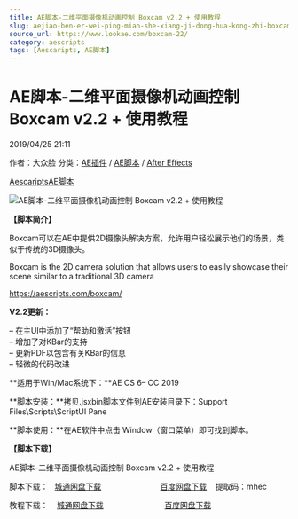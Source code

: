 ```yaml
---
title: AE脚本-二维平面摄像机动画控制 Boxcam v2.2 + 使用教程
slug: aejiao-ben-er-wei-ping-mian-she-xiang-ji-dong-hua-kong-zhi-boxcam-v2-2-shi-yong-jiao-cheng
source_url: https://www.lookae.com/boxcam-22/
category: aescripts
tags: [Aescaripts, AE脚本]
---
```

# AE脚本-二维平面摄像机动画控制 Boxcam v2.2 + 使用教程

2019/04/25 21:11

作者：大众脸
分类：[AE插件](https://www.lookae.com/after-effects/aechajian/) / [AE脚本](https://www.lookae.com/after-effects/aescripts/) / [After Effects](https://www.lookae.com/after-effects/)

[Aescaripts](https://www.lookae.com/tag/aescaripts/)[AE脚本](https://www.lookae.com/tag/ae%e8%84%9a%e6%9c%ac/)

![AE脚本-二维平面摄像机动画控制 Boxcam v2.2 + 使用教程](https://www.lookae.com/wp-content/uploads/2018/12/Boxcam.jpg "AE脚本-二维平面摄像机动画控制 Boxcam v2.2 + 使用教程-LookAE.com")

**【脚本简介】**

Boxcam可以在AE中提供2D摄像头解决方案，允许用户轻松展示他们的场景，类似于传统的3D摄像头。

Boxcam is the 2D camera solution that allows users to easily showcase their scene similar to a traditional 3D camera

https://aescripts.com/boxcam/

**V2.2更新：**

– 在主UI中添加了“帮助和激活”按钮  
– 增加了对KBar的支持  
– 更新PDF以包含有关KBar的信息  
– 轻微的代码改进

**适用于Win/Mac系统下：**AE CS 6– CC 2019

**脚本安装：**拷贝.jsxbin脚本文件到AE安装目录下：Support Files\Scripts\ScriptUI Pane

**脚本使用：**在AE软件中点击 Window（窗口菜单）即可找到脚本。

**【脚本下载】**

AE脚本-二维平面摄像机动画控制 Boxcam v2.2 + 使用教程

脚本下载：   [城通网盘下载](https://lookae.ctfile.com/fs/680462-368337689)                           [百度网盘下载](https://pan.baidu.com/s/1PgH4xRzgkkFxB4-4NwKQBw)    提取码：mhec

教程下载：    [城通网盘下载](https://lookae.ctfile.com/fs/680462-327751287)                            [百度网盘下载](https://pan.baidu.com/s/1xj8RUqUAQFuKP25BCM2X-g)
